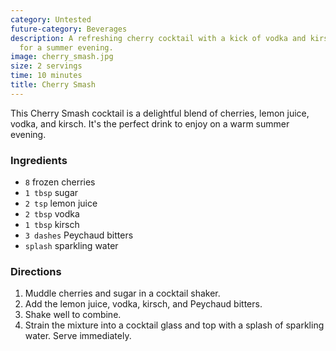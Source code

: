 ```yaml
---
category: Untested
future-category: Beverages
description: A refreshing cherry cocktail with a kick of vodka and kirsch, perfect
  for a summer evening.
image: cherry_smash.jpg
size: 2 servings
time: 10 minutes
title: Cherry Smash
---
```

This Cherry Smash cocktail is a delightful blend of cherries, lemon juice, vodka, and kirsch. It's the perfect drink to enjoy on a warm summer evening.

### Ingredients

* `8` frozen cherries
* `1 tbsp` sugar
* `2 tsp` lemon juice
* `2 tbsp` vodka
* `1 tbsp` kirsch
* `3 dashes` Peychaud bitters
* `splash` sparkling water

### Directions

1. Muddle cherries and sugar in a cocktail shaker.
2. Add the lemon juice, vodka, kirsch, and Peychaud bitters.
3. Shake well to combine.
4. Strain the mixture into a cocktail glass and top with a splash of sparkling water. Serve immediately.